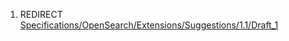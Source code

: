 1.  REDIRECT
    [Specifications/OpenSearch/Extensions/Suggestions/1.1/Draft\_1](Specifications/OpenSearch/Extensions/Suggestions/1.1/Draft_1 "wikilink")

